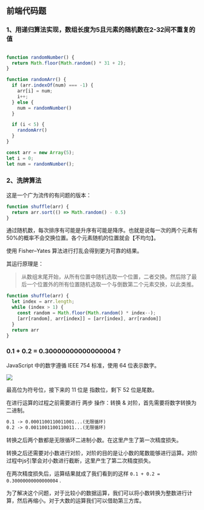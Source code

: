 ## 前端代码题

### 1、用递归算法实现，数组长度为5且元素的随机数在2-32间不重复的值

```typescript

function randomNumber() {
  return Math.floor(Math.random() * 31 + 2);
}

function randomArr() {
  if (arr.indexOf(num) === -1) {
    arr[i] = num;
    i++;
  } else {
    num = randomNumber()
  }

  if (i < 5) {
    randomArr()
  }
}

const arr = new Array(5);
let i = 0;
let num = randomNumber();
```

### 2、洗牌算法

这是一个广为流传的有问题的版本：

```typescript
function shuffle(arr) {
  return arr.sort(() => Math.random() - 0.5)
}
```

通过随机数，每次排序有可能是升序有可能是降序。也就是说每一次的两个元素有50%的概率不会交换位置。各个元素随机的位置就会【不均匀】。

使用 Fisher–Yates 算法进行打乱会得到更为可靠的结果。 

其运行原理是：

> 从数组末尾开始，从所有位置中随机选取一个位置，二者交换。然后除了最后一个位置外的所有位置随机选取一个与倒数第二个元素交换，以此类推。

```typescript
function shuffle(arr) {
  let index = arr.length;
  while (index > 1) {
    const random = Math.floor(Math.random() * index--);
    [arr[random], arr[index]] = [arr[index], arr[random]]
  }
  return arr
}
```


### 0.1 + 0.2 = 0.30000000000000004 ?

JavaScript 中的数字遵循 IEEE 754 标准，使用 64 位表示数字。

![](https://lantiany-1254329693.cos.ap-chongqing.myqcloud.com/blog/20220531103325.png)

最高位为符号位，接下来的 11 位是 指数位，剩下 52 位是尾数。

在进行运算的过程之前需要进行 两步 操作：转换 & 对阶，首先需要将数字转换为二进制。

```html
0.1 -> 0.0001100110011001...(无限循环)
0.2 -> 0.0011001100110011...(无限循环)
```

转换之后两个数都是无限循环二进制小数。在这里产生了第一次精度损失。

转换之后还需要对小数进行对阶，对阶的目的是让小数的尾数能够进行运算。对阶过程中js引擎会对小数进行截断，这里产生了第二次精度损失。

在两次精度损失后，运算结果就成了我们看到的这样 `0.1 + 0.2 = 0.30000000000000004` .

为了解决这个问题，对于比较小的数据运算，我们可以将小数转换为整数进行计算，然后再缩小。对于大数的运算我们可以借助第三方库。
